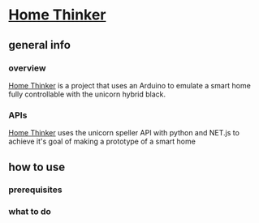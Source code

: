 # [Home Thinker](https://github.com/resonanceee/BR41N.IO-Smart-Home-Control)

## general info
### overview
[Home Thinker](https://github.com/resonanceee/BR41N.IO-Smart-Home-Control) is a project that uses an Arduino to emulate a smart home fully controllable with the unicorn hybrid black.

### APIs
[Home Thinker](https://github.com/resonanceee/BR41N.IO-Smart-Home-Control) uses the unicorn speller API with python and NET.js to achieve it's goal of making a prototype of a smart home 


## how to use


### prerequisites

### what to do
